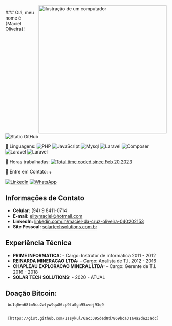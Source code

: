 <img src="https://raw.githubusercontent.com/MicaelliMedeiros/micaellimedeiros/master/image/computer-illustration.png" alt="ilustração de um computador" min-width="400px" max-width="400px" width="400px" align="right">

<p align="left"> 
     ### Olá, meu nome é {Maciel Oliveira}!
<br>
<img src="https://img.shields.io/static/v1?label=Overview&message=Maciel Oliveira&color=f8efd4&style=for-the-badge&logo=GitHub" alt="Static GitHub">

   <!-- <img align='right' src="https://github-readme-stats.vercel.app/api?username=elitymaciel&show_icons=true&title_color=783c00&text_color=af552e&icon_color=783c00&bg_color=f8efd4&cache_seconds=2300" alt="ilustração do status do github"> -->

 <p align="left">
  🦄 Linguagens: <img src="https://img.shields.io/badge/php-%5E8.2-blue.svg?style=flat-square&logoColor=white&link=https://www.php.net/" alt="PHP"/> 
  <img src="https://shields.io/badge/JavaScript-blue?logo=JavaScript&logoColor=white&style=flat-square" alt="JavaScript"/> 
  <img src="https://shields.io/badge/MySQL-lightgrey?logo=mysql&style=plastic&logoColor=white&labelColor=white" alt="Mysql"/> 
  <img src="https://img.shields.io/badge/Laravel-%5EF8.X-FF2D20.svg?style=flat-square&logo=laravel&logoColor=white" alt="Laravel"/>
      <img src="https://img.shields.io/badge/Composer-885630?style=flat-square&logo=Composer&logoColor=white" alt="Composer"/> 
      <img src="https://img.shields.io/badge/Blade-%5EF8.X-2088FF.svg?style=flat-square&logo=laravel&logoColor=white" alt="Laravel"/> 
      <img src="https://img.shields.io/badge/Bootstrap-7952B3?style=flat-square&logo=bootstrap&logoColor=white" alt="Laravel"/> 
 </p>

<p align="left">
  💼 Horas trabalhadas: <a href="https://wakatime.com/@a846156c-0d3d-4698-b445-49b9088e8fc9"><img src="https://wakatime.com/badge/user/a846156c-0d3d-4698-b445-49b9088e8fc9.svg" alt="Total time coded since Feb 20 2023" /></a>
</p>

<p align="left">
  💌 Entre em Contato: ⤵️
</p>

<p align="left">
  <a href="#" title="LinkedIn">
  <img src="https://img.shields.io/badge/-Linkedin-0e76a8?style=flat-square&logo=Linkedin&logoColor=white&link=www.linkedin.com/in/maciel-da-cruz-oliveira-040202153" alt="LinkedIn"/></a>
  <a href="#" title="WhatsApp">
  <img src="https://img.shields.io/badge/-WhatsApp-25d366?style=flat-square&labelColor=25d366&logo=whatsapp&logoColor=white&link=[API-DO-SEU-WHATSAPP](https://api.whatsapp.com/send?phone=+5594984110714&text=Ol%C3%A1,%20peguei%20seu%20Numero%20no%20github.)" alt="WhatsApp"/></a>
</p>

## Informações de Contato
- **Celular:** (94) 9 8411-0714
- **E-mail:** elitymaciel@hotmail.com
- **LinkedIn:** [linkedin.com/in/maciel-da-cruz-oliveira-040202153](https://www.linkedin.com/in/maciel-da-cruz-oliveira-040202153)
- **Site Pessoal:** [solartechsolutions.com.br](https://solartechsolutions.com.br)


## Experiência Técnica
- **PRIME INFORMATICA:** - Cargo: Instrutor de informatica 2011 - 2012
- **REINARDA MINERACAO LTDA:** – Cargo: Analista de T.I. 2012 - 2016
- **CHAPLEAU EXPLORACAO MINERAL LTDA:** - Cargo: Gerente de T.I. 2016 - 2018
- **SOLAR TECH SOLUTIONS:** - 2020 - ATUAL

## Doação Bitcoin: 
     bc1q0en68lm5cu2wfyw9qw86cp9fa0ga95xvej93q9 


     [https://gist.github.com/Issykul/6ac3395ded8d7869bca31a4a2de23adc]
